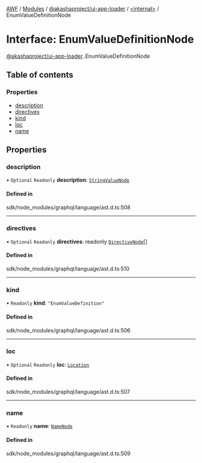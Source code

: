 [AWF](../README.md) / [Modules](../modules.md) / [@akashaproject/ui-app-loader](../modules/akashaproject_ui_app_loader.md) / [<internal\>](../modules/akashaproject_ui_app_loader._internal_.md) / EnumValueDefinitionNode

# Interface: EnumValueDefinitionNode

[@akashaproject/ui-app-loader](../modules/akashaproject_ui_app_loader.md).[<internal>](../modules/akashaproject_ui_app_loader._internal_.md).EnumValueDefinitionNode

## Table of contents

### Properties

- [description](akashaproject_ui_app_loader._internal_.EnumValueDefinitionNode.md#description)
- [directives](akashaproject_ui_app_loader._internal_.EnumValueDefinitionNode.md#directives)
- [kind](akashaproject_ui_app_loader._internal_.EnumValueDefinitionNode.md#kind)
- [loc](akashaproject_ui_app_loader._internal_.EnumValueDefinitionNode.md#loc)
- [name](akashaproject_ui_app_loader._internal_.EnumValueDefinitionNode.md#name)

## Properties

### description

• `Optional` `Readonly` **description**: [`StringValueNode`](akashaproject_ui_app_loader._internal_.StringValueNode.md)

#### Defined in

sdk/node_modules/graphql/language/ast.d.ts:508

___

### directives

• `Optional` `Readonly` **directives**: readonly [`DirectiveNode`](akashaproject_ui_app_loader._internal_.DirectiveNode.md)[]

#### Defined in

sdk/node_modules/graphql/language/ast.d.ts:510

___

### kind

• `Readonly` **kind**: ``"EnumValueDefinition"``

#### Defined in

sdk/node_modules/graphql/language/ast.d.ts:506

___

### loc

• `Optional` `Readonly` **loc**: [`Location`](../classes/akashaproject_ui_app_loader._internal_.Location.md)

#### Defined in

sdk/node_modules/graphql/language/ast.d.ts:507

___

### name

• `Readonly` **name**: [`NameNode`](akashaproject_ui_app_loader._internal_.NameNode.md)

#### Defined in

sdk/node_modules/graphql/language/ast.d.ts:509

